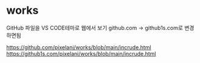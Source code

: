 # works

GitHub 파일을 VS CODE테마로 웹에서 보기
github.com -> github1s.com로 변경하면됨

https://github.com/pixelani/works/blob/main/incrude.html
https://github1s.com/pixelani/works/blob/main/incrude.html


